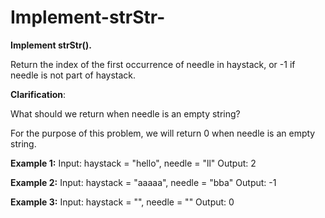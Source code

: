 # Implement-strStr-

**Implement strStr().**

Return the index of the first occurrence of needle in haystack, or -1 if needle is not part of haystack.

**Clarification**:

What should we return when needle is an empty string? 

For the purpose of this problem, we will return 0 when needle is an empty string.

**Example 1:**
Input: haystack = "hello", needle = "ll"
Output: 2

**Example 2:**
Input: haystack = "aaaaa", needle = "bba"
Output: -1

**Example 3:**
Input: haystack = "", needle = ""
Output: 0
